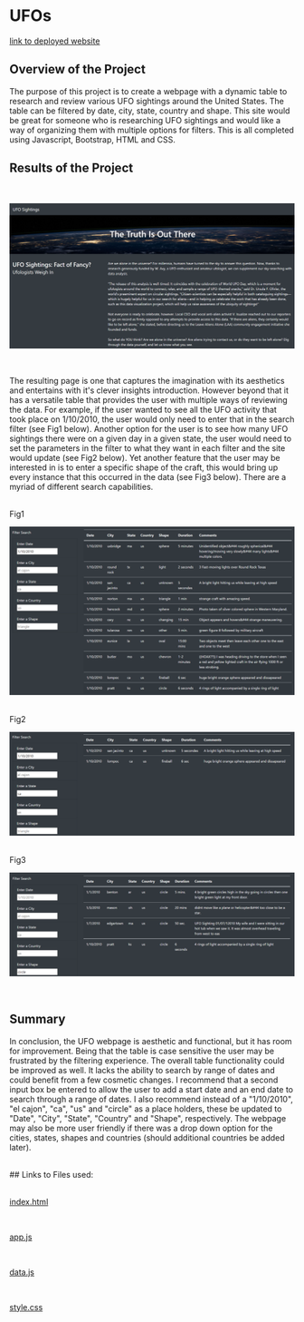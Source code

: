 # UFOs

[link to deployed website](https://oscard79.github.io/UFOs/)

## Overview of the Project

The purpose of this project is to create a webpage with a dynamic table to research and review various UFO sightings around the United States. The table can be filtered by date, city, state, country and shape. This site would be great for someone who is researching UFO sightings and would like a way of organizing them with multiple options for filters. This is all completed using Javascript, Bootstrap, HTML and CSS.

## Results of the Project

<br>

![mainPage.png](./Resources/mainPage.png)

<br>


The resulting page is one that captures the imagination with its aesthetics and entertains with it's clever insights introduction. However beyond that it has a versatile table that provides the user with multiple ways of reviewing the data. For example, if the user wanted to see all the UFO activity that took place on 1/10/2010, the user would only need to enter that in the search filter (see Fig1 below). Another option for the user is to see how many UFO sightings there were on a given day in a given state, the user would need to set the parameters in the filter to what they want in each filter and the site would update (see Fig2 below). Yet another feature that the user may be interested in is to enter a specific shape of the craft, this would bring up every instance that this occurred in the data (see Fig3 below). There are a myriad of different search capabilities.

<br>
Fig1
<br>

![Filtered1.png](./Resources/Filtered1.png)

<br>
Fig2
<br>

![Filtered1.png](./Resources/Filtered2.png)

<br>
Fig3
<br>

![Filtered3.png](./Resources/Filtered3.png)

<br>

## Summary

In conclusion, the UFO webpage is aesthetic and functional, but it has room for improvement. Being that the table is case sensitive the user may be frustrated by the filtering experience. The overall table functionality could be improved as well. It lacks the ability to search by range of dates and could benefit from a few cosmetic changes. I recommend that a second input box be entered to allow the user to add a start date and an end date to search through a range of dates. I also recommend instead of a "1/10/2010", "el cajon", "ca", "us" and "circle" as a place holders, these be updated to "Date", "City", "State", "Country" and "Shape", respectively. The webpage may also be more user friendly if there was a drop down option for the cities, states, shapes and countries (should additional countries be added later).

<br>
## Links to Files used:
<br>
<br>

[index.html](./index.html)

<br>

[app.js](./static/js/app.js)

<br>

[data.js](./static/js/data.js)

<br>

[style.css](./static/css/style.css)


